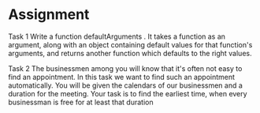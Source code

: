 # Assignment
Task 1
Write a function defaultArguments . It takes a function as an argument, along with an object
containing default values for that function's arguments, and returns another function which defaults to the
right values.

Task 2 
The businessmen among you will know that it's often not easy to find an appointment. In this task we want
to find such an appointment automatically. You will be given the calendars of our businessmen and a
duration for the meeting. Your task is to find the earliest time, when every businessman is free for at least
that duration
